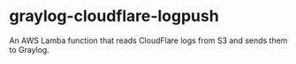 # graylog-cloudflare-logpush
An AWS Lamba function that reads CloudFlare logs from S3 and sends them to Graylog.
